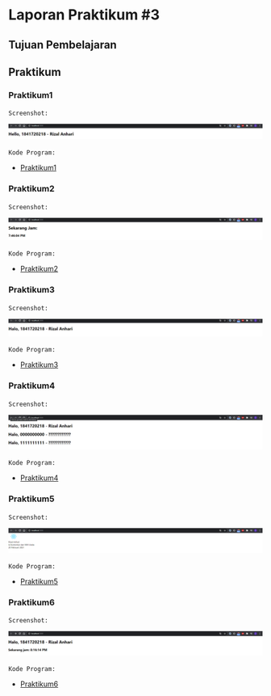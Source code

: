 # Laporan Praktikum #3

## Tujuan Pembelajaran

## Praktikum

### Praktikum1

`Screenshot:`

![Praktikum1](img/Screenshot_1.png)

`Kode Program:`

* [Praktikum1](../../src/03_konsep_reactjs/praktikum1)

### Praktikum2

`Screenshot:`

![Praktikum2](img/Screenshot_2.png)

`Kode Program:`

* [Praktikum2](../../src/03_konsep_reactjs/praktikum2)

### Praktikum3

`Screenshot:`

![Praktikum3](img/Screenshot_3.png)

`Kode Program:`

* [Praktikum3](../../src/03_konsep_reactjs/praktikum3)

### Praktikum4

`Screenshot:`

![Praktikum4](img/Screenshot_4.png)

`Kode Program:`

* [Praktikum4](../../src/03_konsep_reactjs/praktikum4)

### Praktikum5

`Screenshot:`

![Praktikum5](img/Screenshot_5.png)

`Kode Program:`

* [Praktikum5](../../src/03_konsep_reactjs/praktikum5)

### Praktikum6

`Screenshot:`

![Praktikum6](img/Screenshot_6.png)

`Kode Program:`

* [Praktikum6](../../src/03_konsep_reactjs/praktikum6)
